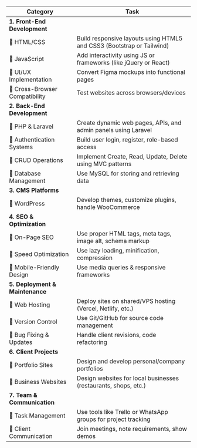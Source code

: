 | Category                        | Task                                                                  |
| ------------------------------- | --------------------------------------------------------------------- |
| **1. Front-End Development**    |                                                                       |
| 🔹 HTML/CSS                     | Build responsive layouts using HTML5 and CSS3 (Bootstrap or Tailwind) |
| 🔹 JavaScript                   | Add interactivity using JS or frameworks (like jQuery or React)       |
| 🔹 UI/UX Implementation         | Convert Figma mockups into functional pages                  |
| 🔹 Cross-Browser Compatibility  | Test websites across browsers/devices                                 |
| **2. Back-End Development**     |                                                                       |
| 🔹 PHP & Laravel                | Create dynamic web pages, APIs, and admin panels using Laravel        |
| 🔹 Authentication Systems       | Build user login, register, role-based access                         |
| 🔹 CRUD Operations              | Implement Create, Read, Update, Delete using MVC patterns             |
| 🔹 Database Management          | Use MySQL for storing and retrieving data                             |
| **3. CMS Platforms**            |                                                                       |
| 🔹 WordPress                    | Develop themes, customize plugins, handle WooCommerce                 |
| **4. SEO & Optimization**       |                                                                       |
| 🔹 On-Page SEO                  | Use proper HTML tags, meta tags, image alt, schema markup             |
| 🔹 Speed Optimization           | Use lazy loading, minification, compression                           |
| 🔹 Mobile-Friendly Design       | Use media queries & responsive frameworks                             |
| **5. Deployment & Maintenance** |                                                                       |
| 🔹 Web Hosting                  | Deploy sites on shared/VPS hosting (Vercel, Netlify, etc.)              |
| 🔹 Version Control              | Use Git/GitHub for source code management                             |
| 🔹 Bug Fixing & Updates         | Handle client revisions, code refactoring                             |
| **6. Client Projects**          |                                                                       |
| 🔹 Portfolio Sites              | Design and develop personal/company portfolios                        |
| 🔹 Business Websites            | Design websites for local businesses (restaurants, shops, etc.)       |
| **7. Team & Communication**     |                                                                       |
| 🔹 Task Management              | Use tools like Trello or WhatsApp groups for project tracking         |
| 🔹 Client Communication         | Join meetings, note requirements, show demos                          |
